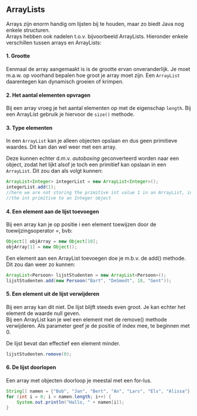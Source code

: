## ArrayLists

Arrays zijn enorm handig om lijsten bij te houden, maar zo biedt Java nog enkele structuren.  
Arrays hebben ook nadelen t.o.v. bijvoorbeeld ArrayLists. Hieronder enkele verschillen tussen arrays en ArrayLists:

#### 1. Grootte

Eenmaal de array aangemaakt is is de grootte ervan onveranderlijk. Je moet m.a.w. op voorhand bepalen hoe groot je array moet zijn. Een `ArrayList` daarentegen kan dynamisch groeien of krimpen.

#### 2. Het aantal elementen opvragen

Bij een array vroeg je het aantal elementen op met de eigenschap `length`. Bij een ArrayList gebruik je hiervoor de `size()` methode.

#### 3. Type elementen

In een `ArrayList` kan je alleen objecten opslaan en dus geen primitieve waardes. Dit kan dan wel weer met een array.

Deze kunnen echter d.m.v. _autoboxing_ geconverteerd worden naar een object, zodat het lijkt alsof je toch een primitief kan opslaan in een `ArrayList`. Dit zou dan als volgt kunnen:

```java
ArrayList<Integer> integerList = new ArrayList<Integer>();
integerList.add(1); 
//here we are not storing the primitive int value 1 in an ArrayList, instead autoboxing will convert 
//the int primitive to an Integer object
```

#### 4. Een element aan de lijst toevoegen

Bij een array kan je op positie i een element toewijzen door de toewijzingsoperator =, bvb:

```java
Object[] objArray = new Object[10];
objArray[1] = new Object();
```

Een element aan een ArrayList toevoegen doe je m.b.v. de add\(\) methode. Dit zou dan weer zo kunnen:

```java
ArrayList<Persoon> lijstStudenten = new ArrayList<Persoon>();
lijstStudenten.add(new Persoon("Bart", "DeSmedt", 18, "Gent"));
```

#### 5. Een element uit de lijst verwijderen

Bij een array kan dit niet. De lijst blijft steeds even groot. Je kan echter het element de waarde null geven.  
Bij een ArrayList kan je wel een element met de remove\(\) methode verwijderen. Als parameter geef je de positie of index mee, te beginnen met 0.

De lijst bevat dan effectief een element minder.

```java
lijstStudenten.remove(0);
```

#### 6. De lijst doorlopen

Een array met objecten doorloop je meestal met een for-lus.

```java
String[] namen = {"Bob", "Jan", "Bert", "An", "Lars", "Els", "Alissa"};
for (int i = 0; i < namen.length; i++) {
    System.out.println("Hallo, " + namen[i]);
}
```




